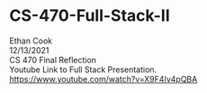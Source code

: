 # CS-470-Full-Stack-II
Ethan Cook <br />
12/13/2021<br />
CS 470 Final Reflection<br />
Youtube Link to Full Stack Presentation.<br />
https://www.youtube.com/watch?v=X9F4Iv4pQBA
